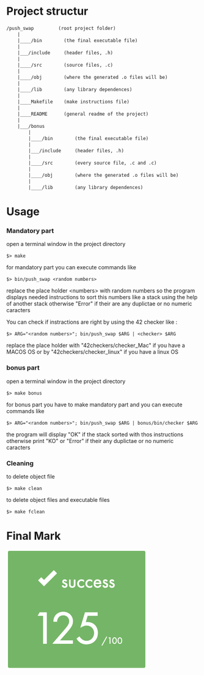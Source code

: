 <h1>Project structur</h1>

```
/push_swap         (root project folder)
    |
    |____/bin        (the final executable file)
    |
    |___/include     (header files, .h)
    |
    |____/src        (source files, .c)
    |
    |____/obj        (where the generated .o files will be)
    |
    |____/lib        (any library dependences)
    |
    |____Makefile    (make instructions file)
    |
    |____README      (general readme of the project)
    |
    |___/bonus
        |
        |____/bin        (the final executable file)
        |
        |___/include     (header files, .h)
        |
        |____/src        (every source file, .c and .c)
        |
        |____/obj        (where the generated .o files will be)
        |
        |____/lib        (any library dependences)
```
<h1>Usage</h1>

<h3>Mandatory part</h3>

open a terminal window in the project directory
~~~
$> make
~~~
for mandatory part you can execute commands like
~~~
$> bin/push_swap <random numbers>
~~~
replace the place holder \<numbers> with random numbers so the program displays needed instructions to sort this numbers like a stack using the help of another stack otherwise "Error" if their are any duplictae or no numeric caracters

You can check if instractions are right by using the 42 checker like :

~~~
$> ARG="<random numbers>"; bin/push_swap $ARG | <checker> $ARG
~~~

replace the place holder with "42checkers/checker_Mac" if you have a MACOS OS or by "42checkers/checker_linux" if you have a linux OS

<h3>bonus part</h3>

open a terminal window in the project directory
~~~
$> make bonus
~~~
for bonus part you have to make mandatory part and you can execute commands like
~~~
$> ARG="<random numbers>"; bin/push_swap $ARG | bonus/bin/checker $ARG
~~~
the program will display "OK" if the stack sorted with thos instructions otherwise print "KO" or "Error" if their  any duplictae or no numeric caracters

<h3>Cleaning</h3>

to delete object file
~~~
$> make clean
~~~

to delete object files and executable files

~~~
$> make fclean
~~~

<h1>Final Mark</h1>

![Alt text](final_mark.png?raw=true "Final Mark")
